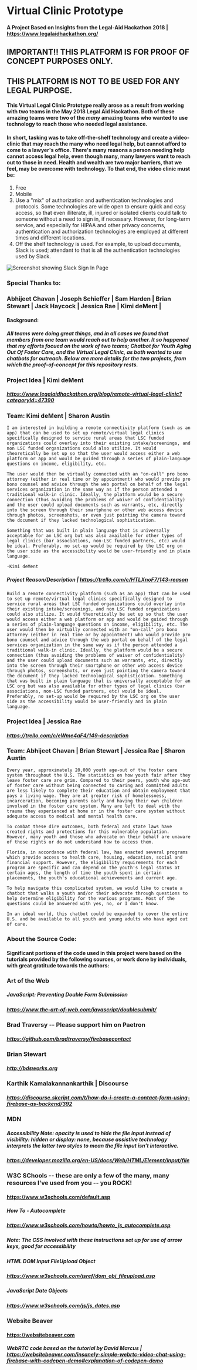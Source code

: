 # Virtual Clinic Prototype
#### A Project Based on Insights from the Legal-Aid Hackathon 2018 | https://www.legalaidhackathon.org/

## IMPORTANT!! THIS PLATFORM IS FOR PROOF OF CONCEPT PURPOSES ONLY.   
## THIS PLATFORM IS NOT TO BE USED FOR ANY LEGAL PURPOSE.

#### This Virtual Legal Clinic Prototype really arose as a result from working with two teams in the May 2018 Legal Aid Hackathon.  Both of these amazing teams were two of the *many* amazing teams who wanted to use technology to reach those who needed legal assistance.  

#### In short, tasking was to take off-the-shelf technology and create a video-clinic that may reach the many who need legal help, but cannot afford to come to a lawyer's office.  There's many reasons a person needing help cannot access legal help, even though many, many lawyers want to reach out to those in need.   Health and wealth are two major barriers, that we feel, may be overcome with technology.   To that end, the video clinic must be:
1. Free
1. Mobile
1. Use a "mix" of authorization and authentication technologies and protocols.  Some technologies are wide open to ensure quick and easy access, so that even illiterate, ill, injured or isolated clients could talk to someone without a need to sign in, if necessary.  However, for long-term service, and especially for HIPAA and other privacy concerns,  authentication and authorization technologies are employed at different times and different locations.
1. Off the shelf technology is used.  For example, to upload documents, Slack is used; attendant to that is all the authentication technologies used by Slack.

![Screenshot showing Slack Sign In Page](/images/SignInToSlack)

### Special Thanks to: 
### Abhijeet Chavan | Joseph Schieffer | Sam Harden | Brian Stewart | Jack Haycock | Jessica Rae | Kimi deMent | 

#### Background:
##### All teams were doing great things, and in all cases we found that members from one team would reach out to help another.  It so happened that my efforts focued on the work of two teams; Chatbot for Youth Aging Out Of Foster Care, and the Virtual Legal Clinic, as both wanted to use chatbots for outreach.  Below are more details for the two projects, from which the proof-of-concept for this repository rests.

### Project Idea | Kimi deMent
##### https://www.legalaidhackathon.org/blog/remote-virtual-legal-clinic?categoryId=47390
### Team: Kimi deMent | Sharon Austin


```I am interested in building a remote connectivity platform (such as an app) that can be used to set up remote/virtual legal clinics specifically designed to service rural areas that LSC funded organizations could overlay into their existing intake/screenings, and non LSC funded organizations could also utilize. It would theoretically be set up so that the user would access either a web platform or app and would be guided through a series of plain-language questions on income, eligibility, etc.```

```The user would then be virtually connected with an "on-call" pro bono attorney (either in real time or by appointment) who would provide pro bono counsel and advice through the web portal on behalf of the legal services organization in the same way as if the person attended a traditional walk-in clinic. Ideally, the platform would be a secure connection (thus avoiding the problems of waiver of confidentiality) and the user could upload documents such as warrants, etc, directly into the screen through their smartphone or other web access device through photos, screenshots, or even just pointing the camera toward the document if they lacked technological sophistication.```

```Something that was built in plain language that is universally acceptable for an LSC org but was also available for other types of legal clinics (bar associations, non-LSC funded partners, etc) would be ideal. Preferably, no set-up would be required by the LSC org on the user side as the accessibility would be user-friendly and in plain language.```

```-Kimi deMent```


##### Project Reason/Description | https://trello.com/c/HTLXnoF7/143-reason

```Build a remote connectivity platform (such as an app) that can be used to set up remote/virtual legal clinics specifically designed to service rural areas that LSC funded organizations could overlay into their existing intake/screenings, and non LSC funded organizations could also utilize. It would theoretically be set up so that the user would access either a web platform or app and would be guided through a series of plain-language questions on income, eligibility, etc. The user would then be virtually connected with an "on-call" pro bono attorney (either in real time or by appointment) who would provide pro bono counsel and advice through the web portal on behalf of the legal services organization in the same way as if the person attended a traditional walk-in clinic. Ideally, the platform would be a secure connection (thus avoiding the problems of waiver of confidentiality) and the user could upload documents such as warrants, etc, directly into the screen through their smartphone or other web access device through photos, screenshots, or even just pointing the camera toward the document if they lacked technological sophistication. Something that was built in plain language that is universally acceptable for an LSC org but was also available for other types of legal clinics (bar associations, non-LSC funded partners, etc) would be ideal. Preferably, no set-up would be required by the LSC org on the user side as the accessibility would be user-friendly and in plain language.```

### Project Idea | Jessica Rae
##### https://trello.com/c/eWme4aF4/149-description
### Team: Abhijeet Chavan | Brian Stewart | Jessica Rae | Sharon Austin

```Every year, approximately 20,000 youth age-out of the foster care system throughout the U.S. The statistics on how youth fair after they leave foster care are grim. Compared to their peers, youth who age-out of foster care without being connected to caring and committed adults are less likely to complete their education and obtain employment that pays a living wage. They are at greater risk of homelessness, incarceration, becoming parents early and having their own children involved in the foster care system. Many are left to deal with the trauma they experienced at home or in the foster care system without adequate access to medical and mental health care.```

```To combat these dire outcomes, both federal and state laws have created rights and protections for this vulnerable population. However, many youth and those who advocate on their behalf are unaware of those rights or do not understand how to access them.```

```Florida, in accordance with federal law, has enacted several programs which provide access to health care, housing, education, social and financial support. However, the eligibility requirements for each program are specific and can depend on the youth's legal status at certain ages, the length of time the youth spent in certain placements, the youth's educational achievements and current age.```

```To help navigate this complicated system, we would like to create a chatbot that walks a youth and/or their advocate through questions to help determine eligibility for the various programs. Most of the questions could be answered with yes, no, or I don't know.```

```In an ideal world, this chatbot could be expanded to cover the entire U.S. and be available to all youth and young adults who have aged out of care.```



### About the Source Code:
#### Significant portions of the code used in this project were based on the tutorials provided by the following sources, or work done by individuals, with great gratitude towards the authors:

### Art of the Web
##### JavaScript: Preventing Double Form Submission
##### https://www.the-art-of-web.com/javascript/doublesubmit/

### Brad Traversy -- Please support him on Paetron
##### https://github.com/bradtraversy/firebasecontact

### Brian Stewart
##### http://bdsworks.org

### Karthik Kamalakannankarthik | Discourse
##### https://discourse.skcript.com/t/how-do-i-create-a-contact-form-using-firebase-as-backend/392

### MDN
##### Accessibility Note: opacity is used to hide the file input instead of visibility: hidden or display: none, because assistive technology interprets the latter two styles to mean the file input isn't interactive. 
##### https://developer.mozilla.org/en-US/docs/Web/HTML/Element/input/file

### W3C SChools -- these are only a few of the many, many resources I've used from you -- you ROCK!
#### https://www.w3schools.com/default.asp

##### How To - Autocomplete
##### https://www.w3schools.com/howto/howto_js_autocomplete.asp
##### Note: The CSS involved with these instructions set up for use of arrow keys, good for accessibility

##### HTML DOM Input FileUpload Object
##### https://www.w3schools.com/jsref/dom_obj_fileupload.asp

##### JavaScript Date Objects
##### https://www.w3schools.com/js/js_dates.asp

### Website Beaver
#### https://websitebeaver.com

##### WebRTC code based on the tutorial by David Marcus | https://websitebeaver.com/insanely-simple-webrtc-video-chat-using-firebase-with-codepen-demo#explanation-of-codepen-demo

